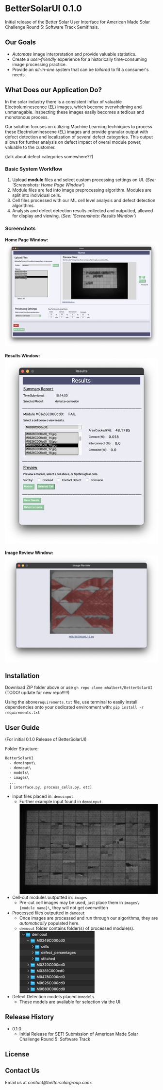 # BetterSolarUI 0.1.0
Initial release of the Better Solar User Interface for American Made Solar Challenge Round 5: Software Track Semifinals.

## Our Goals
* _Automate_ image interpretation and provide valuable statistics.
* Create a _user-friendly_ experience for a historically time-consuming image processing practice. 
* Provide an _all-in-one_ system that can be _tailored_ to fit a consumer's needs.


## What Does our Application Do?
In the solar industry there is a consistent influx of valuable Electroluminescence (EL) images, which become 
overwhelming and unmanagable. Inspecting these images easily becomes a tedious and monotonous process.

Our solution focuses on utilizing Machine Learning techniques to process these Electroluminescene (EL)
images and provide granular output with defect detection and localization of several defect categories. 
This output allows for further analysis on defect impact of overal module power, valuable to the customer.

(talk about defect categories somewhere??)


### Basic System Workflow
1. Upload **module** files and select custom processing settings on UI. (*See: 'Screenshots: Home Page Window'*)
2. Module files are fed into image preprocessing algorithm. Modules are split into individual cells.
3. Cell files processed with our ML cell level analysis and defect detection algorithms.
4. Analysis and defect detection results collected and outputted, allowed for display and viewing. (*See: 'Screenshots: Results Window'*)

### Screenshots

#### Home Page Window:![](readmepics/homepage.png)
#### Results Window:![](readmepics/demo_results.png)
#### Image Review Window:![](readmepics/demo_image.png)


## Installation

Download ZIP folder above or use `gh repo clone mhalbert/BetterSolarUI`    (TODO! update for new repo!!!!!)

Using the above`requirements.txt` file, use terminal to easily install dependencies onto your dedicated environment with:
`pip install -r requirements.txt`


## User Guide
(For initial 0.1.0 Release of BetterSolarUI)

Folder Structure:
```
BetterSolarUI
  - demoinput\
  - demoout\
  - models\
  - images\
  ...
  [ interface.py, process_cells.py, etc]
```
* Input files placed in: `demoinput`
  * Further example input found in `demoinput`. ![](readmepics/module.jpeg)
* Cell-cut modules outputted in: `images`
  * Pre-cut cell images may be used, just place them in `images\{module_name}\`, they will not get overwritten
* Processed files outputted in `demoout`
  * Once images are processed and run through our algorithms, they are _automatically_ populated here.
  * `demoout` folder contains folder(s) of processed module(s). ![](readmepics/demoout.png)
* Defect Detection models placed in`models` 
  * These models are avaliable for selection via the UI.



## Release History
* 0.1.0
  * Initial Release for SET! Submission of American Made Solar Challenge Round 5: Software Track

## License

## Contact Us
Email us at _contact@bettersolargroup.com_. 


